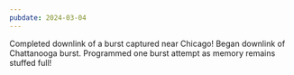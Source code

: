 ```yaml
---
pubdate: 2024-03-04
---
```


Completed downlink of a burst captured near Chicago!  Began downlink of Chattanooga burst.  Programmed one burst attempt as memory remains stuffed full!
